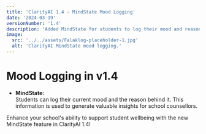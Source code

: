 ```yaml
---
title: 'ClarityAI 1.4 - MindState Mood Logging'
date: '2024-03-19'
versionNumber: '1.4'
description: 'Added MindState for students to log their mood and reasons, providing insights to school counsellors.'
image:
  src: '../../assets/Falaklog-placeholder-1.jpg'
  alt: 'ClarityAI MindState mood logging.'
---
```


# Mood Logging in v1.4

- **MindState:**  
  Students can log their current mood and the reason behind it. This information is used to generate valuable insights for school counsellors.

Enhance your school's ability to support student wellbeing with the new MindState feature in ClarityAI 1.4!